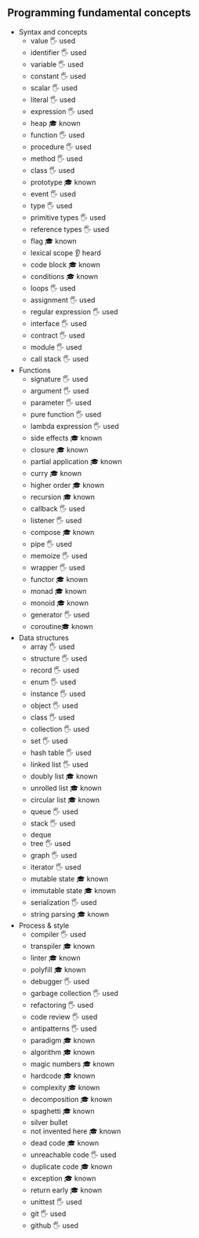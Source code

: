 ## Programming fundamental concepts

- Syntax and concepts
  - value 🖐️ used
  - identifier 🖐️ used
  - variable 🖐️ used
  - constant 🖐️ used
  - scalar 🖐️ used
  - literal 🖐️ used
  - expression 🖐️ used
  - heap 🎓 known
  - function 🖐️ used
  - procedure 🖐️ used
  - method 🖐️ used
  - class 🖐️ used
  - prototype 🎓 known
  - event 🖐️ used
  - type 🖐️ used
  - primitive types 🖐️ used
  - reference types 🖐️ used
  - flag 🎓 known
  - lexical scope 👂 heard
  - code block  🎓 known
  - conditions 🎓 known
  - loops 🖐️ used
  - assignment 🖐️ used
  - regular expression 🖐️ used
  - interface 🖐️ used
  - contract 🖐️ used
  - module 🖐️ used
  - call stack 🖐️ used
- Functions
  - signature  🖐️ used
  - argument 🖐️ used
  - parameter 🖐️ used
  - pure function 🖐️ used
  - lambda expression 🖐️ used
  - side effects 🎓 known
  - closure 🎓 known
  - partial application 🎓 known
  - curry 🎓 known
  - higher order 🎓 known
  - recursion 🎓 known
  - callback 🖐️ used
  - listener 🖐️ used
  - compose  🎓 known
  - pipe 🖐️ used
  - memoize 🖐️ used
  - wrapper 🖐️ used
  - functor 🎓 known
  - monad 🎓 known
  - monoid 🎓 known
  - generator 🖐️ used
  - coroutine🎓 known
- Data structures
  - array 🖐️ used
  - structure 🖐️ used
  - record 🖐️ used
  - enum 🖐️ used
  - instance 🖐️ used
  - object 🖐️ used
  - class 🖐️ used
  - collection 🖐️ used
  - set 🖐️ used
  - hash table 🖐️ used
  - linked list 🖐️ used
  - doubly list 🎓 known
  - unrolled list 🎓 known
  - circular list 🎓 known
  - queue 🖐️ used
  - stack 🖐️ used
  - deque
  - tree 🖐️ used
  - graph 🖐️ used
  - iterator 🖐️ used
  - mutable state 🎓 known
  - immutable state 🎓 known
  - serialization 🖐️ used
  - string parsing 🎓 known
- Process & style
  - compiler  🖐️ used
  - transpiler 🎓 known
  - linter 🎓 known
  - polyfill 🎓 known
  - debugger 🖐️ used
  - garbage collection 🖐️ used
  - refactoring 🖐️ used
  - code review 🖐️ used
  - antipatterns 🖐️ used
  - paradigm  🎓 known
  - algorithm 🎓 known
  - magic numbers 🎓 known
  - hardcode 🎓 known
  - complexity 🎓 known
  - decomposition 🎓 known
  - spaghetti  🎓 known
  - silver bullet 
  - not invented here 🎓 known
  - dead code 🎓 known
  - unreachable code 🖐️ used
  - duplicate code 🎓 known
  - exception 🎓 known
  - return early 🎓 known
  - unittest 🖐️ used
  - git 🖐️ used
  - github 🖐️ used
